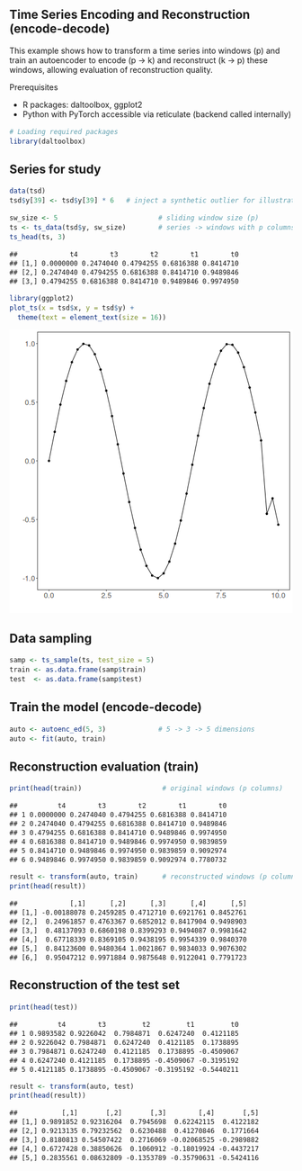 ## Time Series Encoding and Reconstruction (encode-decode)

This example shows how to transform a time series into windows (p) and train an autoencoder to encode (p -> k) and reconstruct (k -> p) these windows, allowing evaluation of reconstruction quality.

Prerequisites
- R packages: daltoolbox, ggplot2
- Python with PyTorch accessible via reticulate (backend called internally)


``` r
# Loading required packages
library(daltoolbox)
```

## Series for study


``` r
data(tsd)
tsd$y[39] <- tsd$y[39] * 6   # inject a synthetic outlier for illustration
```


``` r
sw_size <- 5                         # sliding window size (p)
ts <- ts_data(tsd$y, sw_size)        # series -> windows with p columns
ts_head(ts, 3)
```

```
##             t4        t3        t2        t1        t0
## [1,] 0.0000000 0.2474040 0.4794255 0.6816388 0.8414710
## [2,] 0.2474040 0.4794255 0.6816388 0.8414710 0.9489846
## [3,] 0.4794255 0.6816388 0.8414710 0.9489846 0.9974950
```


``` r
library(ggplot2)
plot_ts(x = tsd$x, y = tsd$y) +
  theme(text = element_text(size = 16))
```

![plot of chunk unnamed-chunk-4](fig/ts_encode-decode/unnamed-chunk-4-1.png)

## Data sampling


``` r
samp <- ts_sample(ts, test_size = 5)
train <- as.data.frame(samp$train)
test  <- as.data.frame(samp$test)
```

## Train the model (encode-decode)


``` r
auto <- autoenc_ed(5, 3)             # 5 -> 3 -> 5 dimensions
auto <- fit(auto, train)
```

## Reconstruction evaluation (train)


``` r
print(head(train))                    # original windows (p columns)
```

```
##          t4        t3        t2        t1        t0
## 1 0.0000000 0.2474040 0.4794255 0.6816388 0.8414710
## 2 0.2474040 0.4794255 0.6816388 0.8414710 0.9489846
## 3 0.4794255 0.6816388 0.8414710 0.9489846 0.9974950
## 4 0.6816388 0.8414710 0.9489846 0.9974950 0.9839859
## 5 0.8414710 0.9489846 0.9974950 0.9839859 0.9092974
## 6 0.9489846 0.9974950 0.9839859 0.9092974 0.7780732
```

``` r
result <- transform(auto, train)      # reconstructed windows (p columns)
print(head(result))
```

```
##             [,1]      [,2]      [,3]      [,4]      [,5]
## [1,] -0.00188078 0.2459285 0.4712710 0.6921761 0.8452761
## [2,]  0.24961857 0.4763367 0.6852012 0.8417904 0.9498903
## [3,]  0.48137093 0.6860198 0.8399293 0.9494087 0.9981642
## [4,]  0.67718339 0.8369105 0.9438195 0.9954339 0.9840370
## [5,]  0.84123600 0.9480364 1.0021867 0.9834033 0.9076302
## [6,]  0.95047212 0.9971884 0.9875648 0.9122041 0.7791723
```

## Reconstruction of the test set


``` r
print(head(test))
```

```
##          t4        t3         t2         t1         t0
## 1 0.9893582 0.9226042  0.7984871  0.6247240  0.4121185
## 2 0.9226042 0.7984871  0.6247240  0.4121185  0.1738895
## 3 0.7984871 0.6247240  0.4121185  0.1738895 -0.4509067
## 4 0.6247240 0.4121185  0.1738895 -0.4509067 -0.3195192
## 5 0.4121185 0.1738895 -0.4509067 -0.3195192 -0.5440211
```

``` r
result <- transform(auto, test)
print(head(result))
```

```
##           [,1]       [,2]       [,3]        [,4]       [,5]
## [1,] 0.9891852 0.92316204  0.7945698  0.62242115  0.4122182
## [2,] 0.9213135 0.79232562  0.6230488  0.41270846  0.1771664
## [3,] 0.8180813 0.54507422  0.2716069 -0.02068525 -0.2989882
## [4,] 0.6727428 0.38850626  0.1060912 -0.18019924 -0.4437217
## [5,] 0.2835561 0.08632809 -0.1353789 -0.35790631 -0.5424116
```

